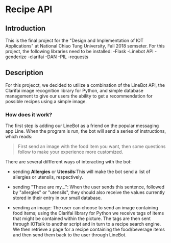 # Recipe API


## Introduction

This is the final project for the "Design and Implementation of IOT Applications" at 
National Chiao Tung University, Fall 2018 semseter.
For this project, the following libraries need to be installed:
-Flask
-Linebot API
-genderize
-clarifai
-DAN
-PIL
-requests

## Description

For this projecct, we decided to utilize a combination of the LineBot API, the Clarifai image
recognition library for Python, and simple database management to give our users the ability 
to get a recommendation for possible recipes using a simple image.

### How does it work?

The first step is adding our LineBot as a friend on the popular messaging app Line. When the program is run,
the bot will send a series of instructions, which reads:

> First send an image with the food item you want, then some questions follow to make your experience more
> customized.

There are several diffferent ways of interacting with the bot:

* sending **Allergies** or **Utensils**:This will make the bot send a list of allergies or utensils,
respectively.

* sending "These are my...": When the user sends this sentence, followed by "allergies" or "utensils", they
should also receive the values currently stored in their entry in our small database. 

* sending an image: The user can choose to send an image containing food items; using the Clarifai
library for Python we receive tags of items that might be contained within the picture. The tags are
then sent through IOTtalk to another script  and in turn to a recipe search engine. We then retrieve 
a page for a recipe containing the food/beverage items and then send them back to the user through 
LineBot.   
